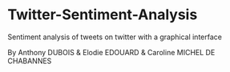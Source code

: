 # Twitter-Sentiment-Analysis
Sentiment analysis of tweets on twitter with a graphical interface

By Anthony DUBOIS & Elodie EDOUARD & Caroline MICHEL DE CHABANNES

